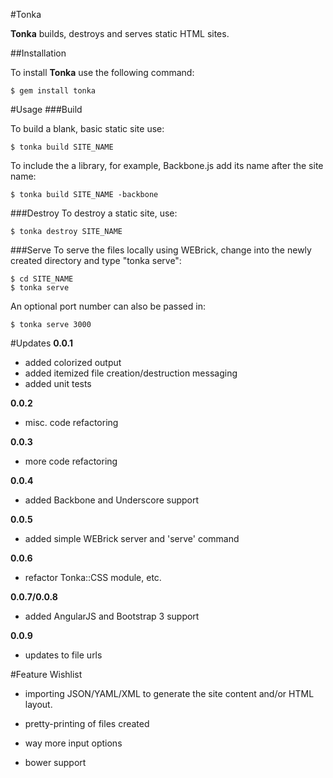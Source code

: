 #Tonka

**Tonka** builds, destroys and serves static HTML sites.

##Installation

To install **Tonka** use the following command:

```
$ gem install tonka
```

#Usage
###Build

To build a blank, basic static site use:

```
$ tonka build SITE_NAME
```

To include the a library, for example, Backbone.js add its name after the site name:

```
$ tonka build SITE_NAME -backbone
```

###Destroy
To destroy a static site, use:

```
$ tonka destroy SITE_NAME
```

###Serve
To serve the files locally using WEBrick, change into the newly created directory and type "tonka serve":

```
$ cd SITE_NAME
$ tonka serve
```

An optional port number can also be passed in:

```
$ tonka serve 3000
```

#Updates
**0.0.1**

- added colorized output
- added itemized file creation/destruction messaging
- added unit tests

**0.0.2**

- misc. code refactoring

**0.0.3**

- more code refactoring

**0.0.4**

- added Backbone and Underscore support

**0.0.5**

- added simple WEBrick server and 'serve' command

**0.0.6**

- refactor Tonka::CSS module, etc.

**0.0.7/0.0.8**

- added AngularJS and Bootstrap 3 support

**0.0.9**

- updates to file urls


#Feature Wishlist

- importing JSON/YAML/XML to generate the site content and/or HTML layout.

- pretty-printing of files created

- way more input options

- bower support